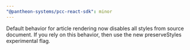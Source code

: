 ```yaml
---
"@pantheon-systems/pcc-react-sdk": minor
---
```


Default behavior for article rendering now disables all styles from source document. If you rely on this behavior, then use the new preserveStyles experimental flag.
